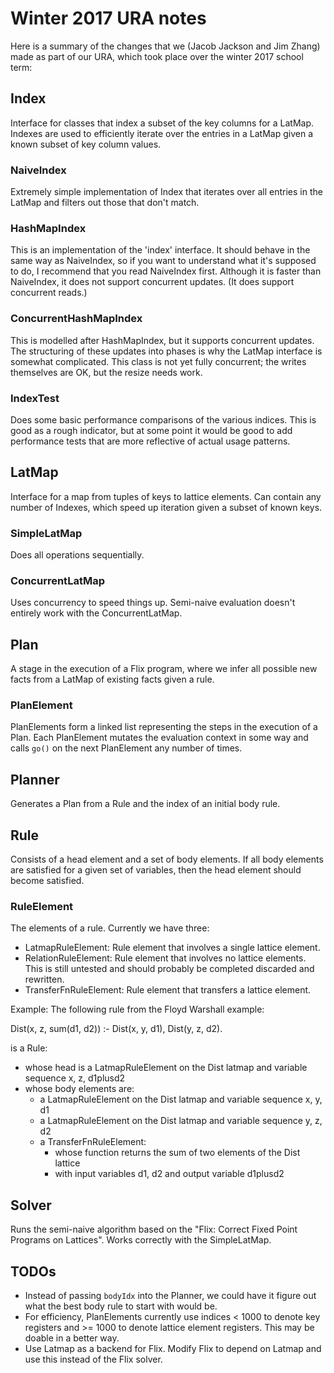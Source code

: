 # Winter 2017 URA notes

Here is a summary of the changes that we (Jacob Jackson and Jim Zhang) made as part of our URA, which took place over the winter 2017 school term:

## Index

Interface for classes that index a subset of the key columns for a LatMap. Indexes are used to efficiently iterate over the entries in a LatMap given a known subset of key column values.

### NaiveIndex

Extremely simple implementation of Index that iterates over all entries in the LatMap and filters out those that don't match.

### HashMapIndex

This is an implementation of the 'index' interface. It should behave in the same way as NaiveIndex, so if you want to understand what it's supposed to do, I recommend that you read NaiveIndex first. Although it is faster than NaiveIndex, it does not support concurrent updates. (It does support concurrent reads.)

### ConcurrentHashMapIndex

This is modelled after HashMapIndex, but it supports concurrent updates. The structuring of these updates into phases is why the LatMap interface is somewhat complicated. This class is not yet fully concurrent; the writes themselves are OK, but the resize needs work.

### IndexTest

Does some basic performance comparisons of the various indices. This is good as a rough indicator, but at some point it would be good to add performance tests that are more reflective of actual usage patterns.

## LatMap

Interface for a map from tuples of keys to lattice elements. Can contain any number of Indexes, which speed up iteration given a subset of known keys.

### SimpleLatMap
Does all operations sequentially.

### ConcurrentLatMap
Uses concurrency to speed things up. Semi-naive evaluation doesn't entirely work with the ConcurrentLatMap. 

## Plan

A stage in the execution of a Flix program, where we infer all possible new facts from a LatMap of existing facts given a rule.

### PlanElement

PlanElements form a linked list representing the steps in the execution of a Plan. Each PlanElement mutates the evaluation context in some way and calls `go()` on the next PlanElement any number of times.

## Planner

Generates a Plan from a Rule and the index of an initial body rule.

## Rule

Consists of a head element and a set of body elements. If all body elements are satisfied for a given set of variables, then the head element should become satisfied.

### RuleElement

The elements of a rule. Currently we have three:

- LatmapRuleElement: Rule element that involves a single lattice element.
- RelationRuleElement: Rule element that involves no lattice elements. This is still untested and should probably be completed discarded and rewritten.
- TransferFnRuleElement: Rule element that transfers a lattice element.

Example: The following rule from the Floyd Warshall example:

Dist(x, z, sum(d1, d2)) :- Dist(x, y, d1), Dist(y, z, d2).

is a Rule:

- whose head is a LatmapRuleElement on the Dist latmap and variable sequence x, z, d1plusd2
- whose body elements are:
  - a LatmapRuleElement on the Dist latmap and variable sequence x, y, d1
  - a LatmapRuleElement on the Dist latmap and variable sequence y, z, d2
  - a TransferFnRuleElement:
    - whose function returns the sum of two elements of the Dist lattice
    - with input variables d1, d2 and output variable d1plusd2

## Solver

Runs the semi-naive algorithm based on the "Flix: Correct Fixed Point Programs on Lattices". Works correctly with the SimpleLatMap.

## TODOs

- Instead of passing `bodyIdx` into the Planner, we could have it figure out what the best body rule to start with would be.
- For efficiency, PlanElements currently use indices < 1000 to denote key registers and >= 1000 to denote lattice element registers. This may be doable in a better way.
- Use Latmap as a backend for Flix. Modify Flix to depend on Latmap and use this instead of the Flix solver.

